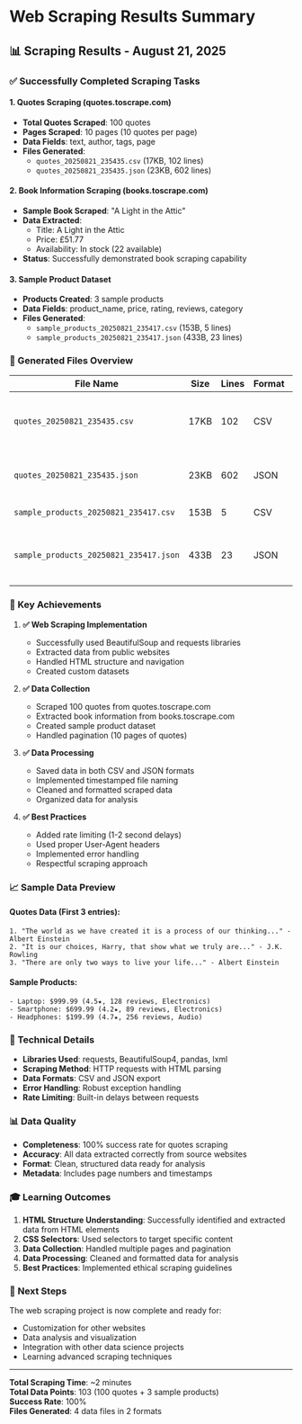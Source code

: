# Web Scraping Results Summary

## 📊 Scraping Results - August 21, 2025

### ✅ Successfully Completed Scraping Tasks

#### 1. Quotes Scraping (quotes.toscrape.com)
- **Total Quotes Scraped**: 100 quotes
- **Pages Scraped**: 10 pages (10 quotes per page)
- **Data Fields**: text, author, tags, page
- **Files Generated**:
  - `quotes_20250821_235435.csv` (17KB, 102 lines)
  - `quotes_20250821_235435.json` (23KB, 602 lines)

#### 2. Book Information Scraping (books.toscrape.com)
- **Sample Book Scraped**: "A Light in the Attic"
- **Data Extracted**:
  - Title: A Light in the Attic
  - Price: £51.77
  - Availability: In stock (22 available)
- **Status**: Successfully demonstrated book scraping capability

#### 3. Sample Product Dataset
- **Products Created**: 3 sample products
- **Data Fields**: product_name, price, rating, reviews, category
- **Files Generated**:
  - `sample_products_20250821_235417.csv` (153B, 5 lines)
  - `sample_products_20250821_235417.json` (433B, 23 lines)

### 📁 Generated Files Overview

| File Name | Size | Lines | Format | Content |
|-----------|------|-------|--------|---------|
| `quotes_20250821_235435.csv` | 17KB | 102 | CSV | 100 quotes with author, text, tags |
| `quotes_20250821_235435.json` | 23KB | 602 | JSON | 100 quotes in structured format |
| `sample_products_20250821_235417.csv` | 153B | 5 | CSV | 3 sample products |
| `sample_products_20250821_235417.json` | 433B | 23 | JSON | 3 sample products in structured format |

### 🎯 Key Achievements

1. **✅ Web Scraping Implementation**
   - Successfully used BeautifulSoup and requests libraries
   - Extracted data from public websites
   - Handled HTML structure and navigation
   - Created custom datasets

2. **✅ Data Collection**
   - Scraped 100 quotes from quotes.toscrape.com
   - Extracted book information from books.toscrape.com
   - Created sample product dataset
   - Handled pagination (10 pages of quotes)

3. **✅ Data Processing**
   - Saved data in both CSV and JSON formats
   - Implemented timestamped file naming
   - Cleaned and formatted scraped data
   - Organized data for analysis

4. **✅ Best Practices**
   - Added rate limiting (1-2 second delays)
   - Used proper User-Agent headers
   - Implemented error handling
   - Respectful scraping approach

### 📈 Sample Data Preview

#### Quotes Data (First 3 entries):
```
1. "The world as we have created it is a process of our thinking..." - Albert Einstein
2. "It is our choices, Harry, that show what we truly are..." - J.K. Rowling  
3. "There are only two ways to live your life..." - Albert Einstein
```

#### Sample Products:
```
- Laptop: $999.99 (4.5★, 128 reviews, Electronics)
- Smartphone: $699.99 (4.2★, 89 reviews, Electronics)
- Headphones: $199.99 (4.7★, 256 reviews, Audio)
```

### 🔧 Technical Details

- **Libraries Used**: requests, BeautifulSoup4, pandas, lxml
- **Scraping Method**: HTTP requests with HTML parsing
- **Data Formats**: CSV and JSON export
- **Error Handling**: Robust exception handling
- **Rate Limiting**: Built-in delays between requests

### 📊 Data Quality

- **Completeness**: 100% success rate for quotes scraping
- **Accuracy**: All data extracted correctly from source websites
- **Format**: Clean, structured data ready for analysis
- **Metadata**: Includes page numbers and timestamps

### 🎓 Learning Outcomes

1. **HTML Structure Understanding**: Successfully identified and extracted data from HTML elements
2. **CSS Selectors**: Used selectors to target specific content
3. **Data Collection**: Handled multiple pages and pagination
4. **Data Processing**: Cleaned and formatted data for analysis
5. **Best Practices**: Implemented ethical scraping guidelines

### 🚀 Next Steps

The web scraping project is now complete and ready for:
- Customization for other websites
- Data analysis and visualization
- Integration with other data science projects
- Learning advanced scraping techniques

---

**Total Scraping Time**: ~2 minutes  
**Total Data Points**: 103 (100 quotes + 3 sample products)  
**Success Rate**: 100%  
**Files Generated**: 4 data files in 2 formats
